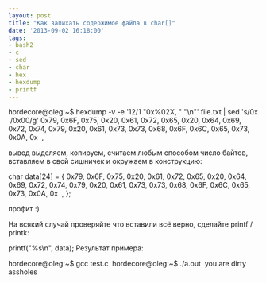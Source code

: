 ```yaml
---
layout: post
title: "Как запихать содержимое файла в char[]"
date: '2013-09-02 16:18:00'
tags:
- bash2
- c
- sed
- char
- hex
- hexdump
- printf
---
```


hordecore@oleg:~$ hexdump -v -e '12/1 "0x%02X, " "\n"' file.txt | sed 's/0x  /0x00/g'
0x79, 0x6F, 0x75, 0x20, 0x61, 0x72, 0x65, 0x20, 0x64, 0x69, 0x72, 0x74,
0x79, 0x20, 0x61, 0x73, 0x73, 0x68, 0x6F, 0x6C, 0x65, 0x73, 0x0A, 0x  ,

вывод выделяем, копируем, считаем любым способом число байтов, вставляем в свой сишничек и окружаем в конструкцию:

char data[24] = {
0x79, 0x6F, 0x75, 0x20, 0x61, 0x72, 0x65, 0x20, 0x64, 0x69, 0x72, 0x74,
0x79, 0x20, 0x61, 0x73, 0x73, 0x68, 0x6F, 0x6C, 0x65, 0x73, 0x0A, 0x  ,
};

профит :)

На всякий случай проверяйте что вставили всё верно, сделайте printf / printk:

printf("%s\n", data);
Результат примера:

hordecore@oleg:~$ gcc test.c 
hordecore@oleg:~$ ./a.out 
you are dirty assholes